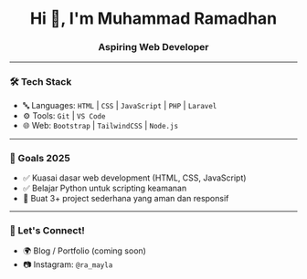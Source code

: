 <h1 align="center">Hi 👋, I'm Muhammad Ramadhan</h1>
<h3 align="center">Aspiring Web Developer</h3>

---

### 🛠️ Tech Stack

- 🔤 Languages: `HTML` | `CSS` | `JavaScript` | `PHP` | `Laravel`
- ⚙️ Tools: `Git` | `VS Code` 
- 🌐 Web: `Bootstrap` | `TailwindCSS` | `Node.js` 

---

### 🎯 Goals 2025

- ✅ Kuasai dasar web development (HTML, CSS, JavaScript)
- ✅ Belajar Python untuk scripting keamanan
- 🚧 Buat 3+ project sederhana yang aman dan responsif

---

### 🤝 Let's Connect!

- 🌍 Blog / Portfolio (coming soon)
- 📷 Instagram: `@ra_mayla`
  



<!--
**Ramadhan052006/Ramadhan052006** is a ✨ _special_ ✨ repository because its `README.md` (this file) appears on your GitHub profile.

Here are some ideas to get you started:

- 🔭 I’m currently working on ...
- 🌱 I’m currently learning ...
- 👯 I’m looking to collaborate on ...
- 🤔 I’m looking for help with ...
- 💬 Ask me about ...
- 📫 How to reach me: ...
- 😄 Pronouns: ...
- ⚡ Fun fact: ...
-->
